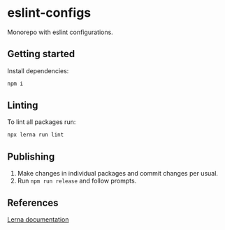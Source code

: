 # eslint-configs

Monorepo with eslint configurations.

## Getting started

Install dependencies:

```sh
npm i
```

## Linting

To lint all packages run:

```sh
npx lerna run lint
```

## Publishing

1. Make changes in individual packages and commit changes per usual.
2. Run `npm run release` and follow prompts.

## References

[Lerna documentation](https://lerna.js.org/)
